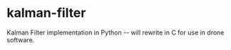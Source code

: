 # kalman-filter
Kalman Filter implementation in Python -- will rewrite in C for use in drone software.
